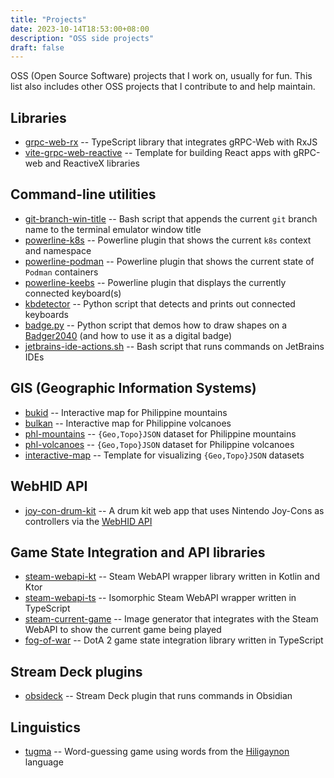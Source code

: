 ```yaml
--- 
title: "Projects"
date: 2023-10-14T18:53:00+08:00
description: "OSS side projects"
draft: false
---
```


OSS (Open Source Software) projects that I work on, usually for fun. This list also includes other OSS projects that I contribute to and help maintain.

## Libraries

- [grpc-web-rx](https://npmjs.com/package/grpc-web-rx) -- TypeScript library that integrates gRPC-Web with RxJS
- [vite-grpc-web-reactive](https://github.com/j4ckofalltrades/vite-grpc-web-reactive) -- Template for building React apps with gRPC-web and ReactiveX libraries

## Command-line utilities

- [git-branch-win-title](https://github.com/j4ckofalltrades/git-branch-win-title) -- Bash script that appends the current `git` branch name to the terminal emulator window title
- [powerline-k8s](https://github.com/j4ckofalltrades/powerline-k8s) -- Powerline plugin that shows the current `k8s` context and namespace
- [powerline-podman](https://github.com/j4ckofalltrades/powerline-podman) -- Powerline plugin that shows the current state of `Podman` containers
- [powerline-keebs](https://github.com/j4ckofalltrades/powerline-keebs) -- Powerline plugin that displays the currently connected keyboard(s)
- [kbdetector](https://github.com/j4ckofalltrades/kbdetector) -- Python script that detects and prints out connected keyboards
- [badge.py](https://gist.github.com/j4ckofalltrades/a4ec95b3e077fd7c294d20ef8095f480) -- Python script that demos how to draw shapes on a [Badger2040](https://shop.pimoroni.com/products/badger-2040) (and how to use it as a digital badge)
- [jetbrains-ide-actions.sh](https://gist.github.com/j4ckofalltrades/d7aac303466746e67287441e4fb9e0fe) -- Bash script that runs commands on JetBrains IDEs

## GIS (Geographic Information Systems)

- [bukid](https://github.com/j4ckofalltrades/bukid) -- Interactive map for Philippine mountains
- [bulkan](https://github.com/j4ckofalltrades/bulkan) -- Interactive map for Philippine volcanoes
- [phl-mountains](https://github.com/j4ckofalltrades/phl-mountains) -- `{Geo,Topo}JSON` dataset for Philippine mountains
- [phl-volcanoes](https://github.com/j4ckofalltrades/phl-volcanoes) -- `{Geo,Topo}JSON` dataset for Philippine volcanoes
- [interactive-map](https://github.com/j4ckofalltrades/interactive-map) -- Template for visualizing `{Geo,Topo}JSON` datasets

## WebHID API

- [joy-con-drum-kit](https://github.com/j4ckofalltrades/joy-con-drum-kit) -- A drum kit web app that uses Nintendo Joy-Cons as controllers via the [WebHID API](https://web.dev/hid)

## Game State Integration and API libraries

- [steam-webapi-kt](https://github.com/j4ckofalltrades/steam-webapi-kt) -- Steam WebAPI wrapper library written in Kotlin and Ktor
- [steam-webapi-ts](https://github.com/j4ckofalltrades/steam-webapi-ts) -- Isomorphic Steam WebAPI wrapper written in TypeScript 
- [steam-current-game](https://github.com/j4ckofalltrades/steam-current-game) -- Image generator that integrates with the Steam WebAPI to show the current game being played
- [fog-of-war](https://github.com/j4ckofalltrades/fog-of-war) -- DotA 2 game state integration library written in TypeScript

## Stream Deck plugins

- [obsideck](https://github.com/j4ckofalltrades/obsideck)️ -- Stream Deck plugin that runs commands in Obsidian

## Linguistics

- [tugma](https://github.com/j4ckofalltrades/tugma) -- Word-guessing game using words from the [Hiligaynon](https://en.wikipedia.org/wiki/Hiligaynon_language) language
